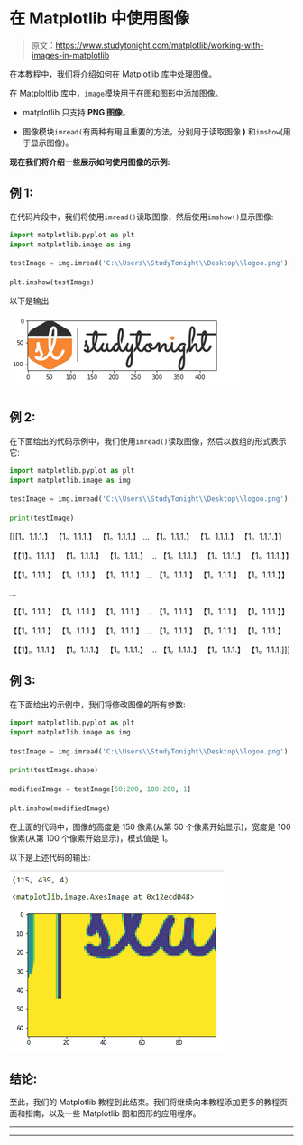 # 在 Matplotlib 中使用图像

> 原文：<https://www.studytonight.com/matplotlib/working-with-images-in-matplotlib>

在本教程中，我们将介绍如何在 Matplotlib 库中处理图像。

在 Matploltlib 库中，`image`模块用于在图和图形中添加图像。

*   matplotlib 只支持 **PNG 图像**。

*   图像模块`imread(`有两种有用且重要的方法，分别用于读取图像 **)** 和`imshow`(用于显示图像)。

**现在我们将介绍一些展示如何使用图像的示例:**

## 例 1:

在代码片段中，我们将使用`imread()`读取图像，然后使用`imshow()`显示图像:

```py
import matplotlib.pyplot as plt 
import matplotlib.image as img 

testImage = img.imread('C:\\Users\\StudyTonight\\Desktop\\logoo.png') 

plt.imshow(testImage) 
```

以下是输出:

![add image as background to matplotlib plot](img/00606b84e431b1c66e31b26aa25e52f4.png)

## 例 2:

在下面给出的代码示例中，我们使用`imread()`读取图像，然后以数组的形式表示它:

```py
import matplotlib.pyplot as plt 
import matplotlib.image as img 

testImage = img.imread('C:\\Users\\StudyTonight\\Desktop\\logoo.png') 

print(testImage) 
```

[[[1。1.1.1.】
【1。1.1.1.】
【1。1.1.1.】
...
【1。1.1.1.】
【1。1.1.1.】
【1。1.1.1.】】

【【1】。1.1.1.】
【1。1.1.1.】
【1。1.1.1.】
...
【1。1.1.1.】
【1。1.1.1.】
【1。1.1.1.】】

【【1。1.1.1.】
【1。1.1.1.】
【1。1.1.1.】
...
【1。1.1.1.】
【1。1.1.1.】
【1。1.1.1.】】

...

【【1。1.1.1.】
【1。1.1.1.】
【1。1.1.1.】
...
【1。1.1.1.】
【1。1.1.1.】
【1。1.1.1.】】

【【1。1.1.1.】
【1。1.1.1.】
【1。1.1.1.】
...
【1。1.1.1.】
【1。1.1.1.】
【1。1.1.1.】

【【1】。1.1.1.】
【1。1.1.1.】
【1。1.1.1.】
...
【1。1.1.1.】
【1。1.1.1.】
【1。1.1.1.]]]

## 例 3:

在下面给出的示例中，我们将修改图像的所有参数:

```py
import matplotlib.pyplot as plt 
import matplotlib.image as img 

testImage = img.imread('C:\\Users\\StudyTonight\\Desktop\\logoo.png') 

print(testImage.shape) 

modifiedImage = testImage[50:200, 100:200, 1] 

plt.imshow(modifiedImage) 
```

在上面的代码中，图像的高度是 150 像素(从第 50 个像素开始显示)，宽度是 100 像素(从第 100 个像素开始显示)，模式值是 1。

以下是上述代码的输出:

![adding image in matplotlib plot](img/d61bbf0062a11255e3f50e2427da96de.png)

## 结论:

至此，我们的 Matplotlib 教程到此结束。我们将继续向本教程添加更多的教程页面和指南，以及一些 Matplotlib 图和图形的应用程序。

* * *

* * *